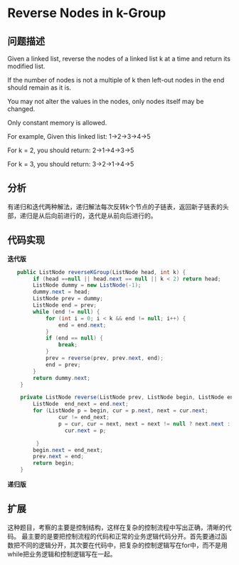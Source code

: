 # Reverse Nodes in k-Group
## 问题描述
Given a linked list, reverse the nodes of a linked list k at a time and return its modified list.

If the number of nodes is not a multiple of k then left-out nodes in the end should remain as it is.

You may not alter the values in the nodes, only nodes itself may be changed.

Only constant memory is allowed.

For example,
Given this linked list: 1->2->3->4->5

For k = 2, you should return: 2->1->4->3->5

For k = 3, you should return: 3->2->1->4->5

## 分析
有递归和迭代两种解法，递归解法每次反转k个节点的子链表，返回新子链表的头部，递归是从后向前进行的，迭代是从前向后进行的。
## 代码实现

**迭代版**
```java
   public ListNode reverseKGroup(ListNode head, int k) {
        if (head ==null || head.next == null || k < 2) return head;
        ListNode dummy = new ListNode(-1);
        dummy.next = head;
        ListNode prev = dummy;
        ListNode end = prev;
        while (end != null) {
            for (int i = 0; i < k && end != null; i++) {
                end = end.next;
            }
            if (end == null) {
                break;
            }
            prev = reverse(prev, prev.next, end);
            end = prev;
        }
        return dummy.next;
    }

    private ListNode reverse(ListNode prev, ListNode begin, ListNode end) {
        ListNode  end_next = end.next;
        for (ListNode p = begin, cur = p.next, next = cur.next;
                cur != end_next;
                p = cur, cur = next, next = next != null ? next.next : null) {
                  cur.next = p;

         }
        begin.next = end_next;
        prev.next = end;
        return begin;
    }
```
**递归版**

## 扩展
这种题目，考察的主要是控制结构，这样在复杂的控制流程中写出正确，清晰的代码。
最主要的是要把控制流程的代码和正常的业务逻辑代码分开。首先要通过函数把不同的逻辑分开，其次要在代码中，把复杂的控制逻辑写在for中，而不是用while把业务逻辑和控制逻辑写在一起。
